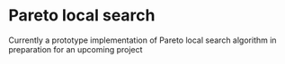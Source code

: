 # Pareto local search
 Currently a prototype implementation of Pareto local search algorithm in preparation for an upcoming project
